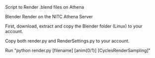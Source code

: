 Script to Render .blend files on Athena

Blender Render on the NITC Athena Server

First, download, extract and copy the Blender folder (Linux) to your account.

Copy both render.py and RenderSettings.py to your account.

Run "python render.py [filename] [anim(0/1)] [CyclesRenderSampling]"
